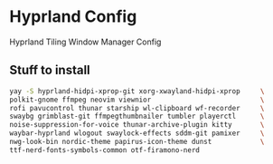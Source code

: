 # Hyprland Config
Hyprland Tiling Window Manager Config

## Stuff to install

```bash
yay -S hyprland-hidpi-xprop-git xorg-xwayland-hidpi-xprop     \
polkit-gnome ffmpeg neovim viewnior                           \
rofi pavucontrol thunar starship wl-clipboard wf-recorder     \
swaybg grimblast-git ffmpegthumbnailer tumbler playerctl      \
noise-suppression-for-voice thunar-archive-plugin kitty       \
waybar-hyprland wlogout swaylock-effects sddm-git pamixer     \
nwg-look-bin nordic-theme papirus-icon-theme dunst            \
ttf-nerd-fonts-symbols-common otf-firamono-nerd
```

